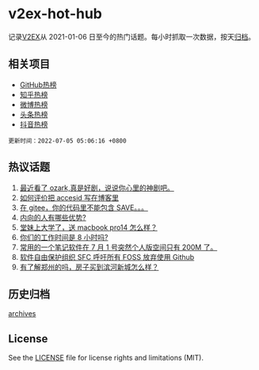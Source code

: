 # v2ex-hot-hub

 记录[V2EX](https://www.v2ex.com/)从 2021-01-06 日至今的热门话题。每小时抓取一次数据，按天[归档](archives)。
 
 ## 相关项目

- [GitHub热榜](https://github.com/snaildev/github-hot-hub)
- [知乎热榜](https://github.com/snaildev/zhihu-hot-hub)
- [微博热榜](https://github.com/snaildev/weibo-hot-hub)
- [头条热榜](https://github.com/snaildev/toutiao-hot-hub)
- [抖音热榜](https://github.com/snaildev/douyin-hot-hub)


 `更新时间：2022-07-05 05:06:16 +0800`

## 热议话题

1. [最近看了 ozark,真是好剧，说说你心里的神剧吧。](https://www.v2ex.com/t/863859)
1. [如何评价把 accesid 写在博客里](https://www.v2ex.com/t/863864)
1. [在 gitee，你的代码里不能包含 SAVE。。。](https://www.v2ex.com/t/864017)
1. [内向的人有哪些优势?](https://www.v2ex.com/t/863912)
1. [堂妹上大学了，送 macbook pro14 怎么样？](https://www.v2ex.com/t/863981)
1. [你们的工作时间是 8 小时吗?](https://www.v2ex.com/t/863950)
1. [常用的一个笔记软件在 7 月 1 号突然个人版空间只有 200M 了。](https://www.v2ex.com/t/863869)
1. [软件自由保护组织 SFC 呼吁所有 FOSS 放弃使用 Github](https://www.v2ex.com/t/863865)
1. [有了解郑州的吗，房子买到滨河新城怎么样？](https://www.v2ex.com/t/863876)

## 历史归档

[archives](archives)

## License

See the [LICENSE](LICENSE) file for license rights and limitations (MIT).
